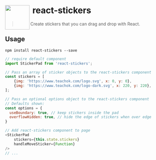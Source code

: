 # <img src="https://www.teachok.com/logo.svg" width="80" align="left">&nbsp;react-stickers

> Create stickers that you can drag and drop with React.

## Usage

```
npm install react-stickers --save
```

```javascript
// require default component
import StickerPad from 'react-stickers';

// Pass an array of sticker objects to the react-stickers component
const stickers = [
    {img: 'https://www.teachok.com/logo.svg', x: 0, y: 0},
    {img: 'https://www.teachok.com/logo-dark.svg', x: 220, y: 220},
];

// Pass an optional options object to the react-stickers component
// Defaults shown:
const options = {
  useBoundary: true, // keep stickers inside the pad
  overflowHidden: true, // hide the edge of stickers when over edge
}

// Add react-stickers component to page
<StickerPad
    stickers={this.state.stickers}
    handleMoveSticker={Function}
/>
// ...
```
